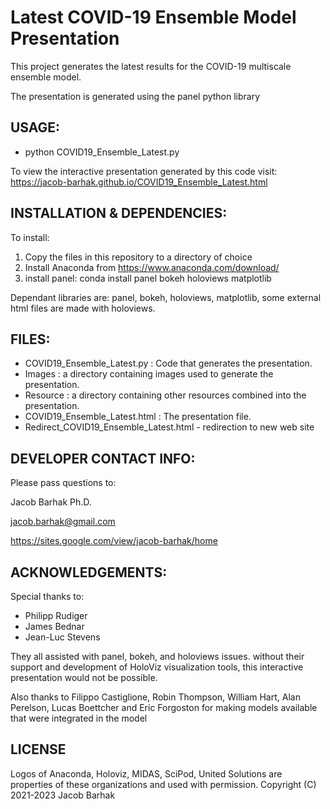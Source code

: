 Latest COVID-19 Ensemble Model Presentation
============================================

This project generates the latest results for the COVID-19 multiscale ensemble model.

The presentation is generated using the panel python library

USAGE:
------
* python COVID19_Ensemble_Latest.py


To view the interactive presentation generated by this code visit:
https://jacob-barhak.github.io/COVID19_Ensemble_Latest.html


INSTALLATION & DEPENDENCIES:
----------------------------
To install:
1. Copy the files in this repository to a directory of choice 
2. Install Anaconda from https://www.anaconda.com/download/
3. install panel: conda install panel bokeh holoviews matplotlib

Dependant libraries are: panel, bokeh, holoviews, matplotlib, some external html files are made with holoviews.


FILES:
------
* COVID19_Ensemble_Latest.py : Code that generates the presentation.
* Images : a directory containing images used to generate the presentation.
* Resource : a directory containing other resources combined into the presentation.
* COVID19_Ensemble_Latest.html : The presentation file.
* Redirect_COVID19_Ensemble_Latest.html - redirection to new web site


DEVELOPER CONTACT INFO:
-----------------------

Please pass questions to:


Jacob Barhak Ph.D.

jacob.barhak@gmail.com


https://sites.google.com/view/jacob-barhak/home





ACKNOWLEDGEMENTS:
-----------------
Special thanks to:
* Philipp Rudiger
* James Bednar
* Jean-Luc Stevens 

They all assisted with panel, bokeh, and holoviews issues.
without their support and development of HoloViz visualization tools, this interactive presentation would not be possible.

Also thanks to Filippo Castiglione, Robin Thompson, William Hart, Alan Perelson, Lucas Boettcher and Eric Forgoston for making models available that were integrated in the model

LICENSE
-------
Logos of Anaconda, Holoviz, MIDAS, SciPod, United Solutions are properties of these organizations and used with permission. 
Copyright (C) 2021-2023 Jacob Barhak 

